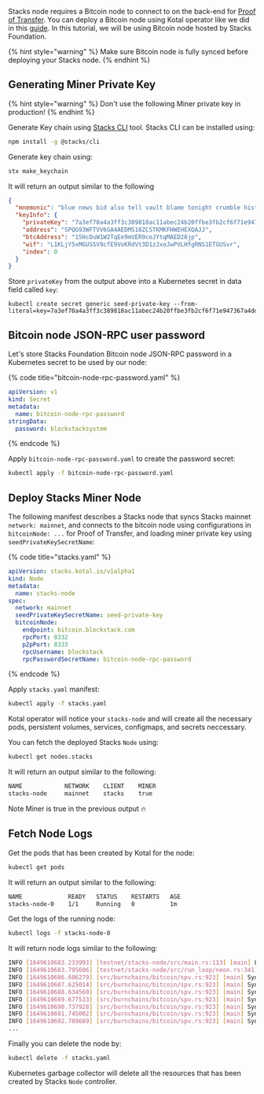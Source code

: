 Stacks node requires a Bitcoin node to connect to on the back-end for [Proof of Transfer](https://docs.stacks.co/understand-stacks/proof-of-transfer). You can deploy a Bitcoin node using Kotal operator like we did in this [guide](../bitcoin/rpc.md). In this tutorial, we will be using Bitcoin node hosted by Stacks Foundation.

{% hint style="warning" %}
Make sure Bitcoin node is fully synced before deploying your Stacks node.
{% endhint %}

## Generating Miner Private Key

{% hint style="warning" %}
Don't use the following Miner private key in production!
{% endhint %}

Generate Key chain using [Stacks CLI](https://github.com/hirosystems/stacks.js/tree/master/packages/cli) tool. Stacks CLI can be installed using:

```bash
npm install -g @stacks/cli
```

Generate key chain using:

```bash
stx make_keychain
```

It will return an output similar to the following

```json
{
  "mnemonic": "blue news bid also tell vault blame tonight crumble history tribe anxiety arch stove usage eight stick firm weapon wet chapter gravity seat idle",
  "keyInfo": {
    "privateKey": "7a3ef70a4a3ff3c389818ac11abec24b20ffbe3fb2cf6f71e947367a4ddbec6601",
    "address": "SPQG93WFTVV6GA4AEDMS18ZCSTKMKFHWEHEXQAJJ",
    "btcAddress": "15HcDuW1W2TqEe9mVER9ceJYtqMAED26jp",
    "wif": "L1KLjY5xMGUSSV9cfE9VoKRdVt3D1zJxoJwPVLHfgRNS1ETGUSvr",
    "index": 0
  }
}
```

Store `privateKey` from the output above into a Kubernetes secret in data field called `key`:

```
kubectl create secret generic seed-private-key --from-literal=key=7a3ef70a4a3ff3c389818ac11abec24b20ffbe3fb2cf6f71e947367a4ddbec6601
```

## Bitcoin node JSON-RPC user password

Let's store Stacks Foundation Bitcoin node JSON-RPC password in a Kubernetes secret to be used by our node:

{% code title="bitcoin-node-rpc-password.yaml" %}
```yaml
apiVersion: v1
kind: Secret
metadata:
  name: bitcoin-node-rpc-password
stringData:
  password: blockstacksystem
```
{% endcode %}

Apply `bitcoin-node-rpc-password.yaml` to create the password secret:

```bash
kubectl apply -f bitcoin-node-rpc-password.yaml
```

## Deploy Stacks Miner Node

The following manifest describes a Stacks node that syncs Stacks mainnet `network: mainnet`, and connects to the bitcoin node using configurations in `bitcoinNode: ...` for Proof of Transfer, and loading miner private key using `seedPrivateKeySecretName`:

{% code title="stacks.yaml" %}
```yaml
apiVersion: stacks.kotal.io/v1alpha1
kind: Node
metadata:
  name: stacks-node
spec:
  network: mainnet
  seedPrivateKeySecretName: seed-private-key
  bitcoinNode:
    endpoint: bitcoin.blockstack.com
    rpcPort: 8332
    p2pPort: 8333
    rpcUsername: blockstack
    rpcPasswordSecretName: bitcoin-node-rpc-password
```
{% endcode %}

Apply `stacks.yaml` manifest:

```bash
kubectl apply -f stacks.yaml
```

Kotal operator will notice your `stacks-node` and will create all the necessary pods, persistent volumes, services, configmaps, and secrets neccessary.

You can fetch the deployed Stacks `Node` using:

```bash
kubectl get nodes.stacks
```

It will return an output similar to the following:

```bash
NAME            NETWORK    CLIENT    MINER
stacks-node     mainnet    stacks    true
```

Note Miner is true in the previous output 🔥

## Fetch Node Logs

Get the pods that has been created by Kotal for the node:

```bash
kubectl get pods
```

It will return an output similar to the following:

```bash
NAME             READY   STATUS    RESTARTS   AGE
stacks-node-0    1/1     Running   0          1m
```

Get the logs of the running node:

```bash
kubectl logs -f stacks-node-0
```

It will return node logs similar to the following:

```bash
INFO [1649610683.233993] [testnet/stacks-node/src/main.rs:113] [main] Loading config at path /home/stacks/kotal-config/config.toml
INFO [1649610683.795606] [testnet/stacks-node/src/run_loop/neon.rs:341] [main] Start syncing Bitcoin headers, feel free to grab a cup of coffee, this can take a while
INFO [1649610686.606279] [src/burnchains/bitcoin/spv.rs:923] [main] Syncing Bitcoin headers: 0.3% (2000 out of 731294)
INFO [1649610687.625014] [src/burnchains/bitcoin/spv.rs:923] [main] Syncing Bitcoin headers: 0.5% (4000 out of 731294)
INFO [1649610688.634560] [src/burnchains/bitcoin/spv.rs:923] [main] Syncing Bitcoin headers: 0.8% (6000 out of 731294)
INFO [1649610689.677533] [src/burnchains/bitcoin/spv.rs:923] [main] Syncing Bitcoin headers: 1.1% (8000 out of 731294)
INFO [1649610690.737928] [src/burnchains/bitcoin/spv.rs:923] [main] Syncing Bitcoin headers: 1.4% (10000 out of 731294)
INFO [1649610691.745002] [src/burnchains/bitcoin/spv.rs:923] [main] Syncing Bitcoin headers: 1.6% (12000 out of 731294)
INFO [1649610692.789689] [src/burnchains/bitcoin/spv.rs:923] [main] Syncing Bitcoin headers: 1.9% (14000 out of 731294)
...
```

Finally you can delete the node by:

```bash
kubectl delete -f stacks.yaml
```

Kubernetes garbage collector will delete all the resources that has been created by Stacks `Node` controller.
